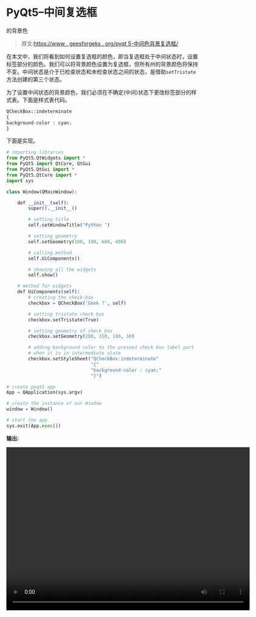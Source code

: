 # PyQt5–中间复选框

的背景色

> 原文:[https://www . geesforgeks . org/pyqt 5-中间色背景复选框/](https://www.geeksforgeeks.org/pyqt5-background-color-of-intermediate-check-box/)

在本文中，我们将看到如何设置复选框的颜色，即当复选框处于中间状态时，设置标签部分的颜色。我们可以将背景颜色设置为复选框，但所有州的背景颜色将保持不变。中间状态是介于已检查状态和未检查状态之间的状态，是借助`setTristate`方法创建的第三个状态。

为了设置中间状态的背景颜色，我们必须在不确定(中间)状态下更改标签部分的样式表。下面是样式表代码。

```py
QCheckBox::indeterminate
{
background-color : cyan;
}

```

下面是实现。

```py
# importing libraries
from PyQt5.QtWidgets import * 
from PyQt5 import QtCore, QtGui
from PyQt5.QtGui import * 
from PyQt5.QtCore import * 
import sys

class Window(QMainWindow):

    def __init__(self):
        super().__init__()

        # setting title
        self.setWindowTitle("Python ")

        # setting geometry
        self.setGeometry(100, 100, 600, 400)

        # calling method
        self.UiComponents()

        # showing all the widgets
        self.show()

    # method for widgets
    def UiComponents(self):
        # creating the check-box
        checkbox = QCheckBox('Geek ?', self)

        # setting tristate check box
        checkbox.setTristate(True)

        # setting geometry of check box
        checkbox.setGeometry(200, 150, 100, 30)

        # adding background color to the pressed check box label part
        # when it is in intermediate state
        checkbox.setStyleSheet("QCheckBox:indeterminate"
                               "{"
                               "background-color : cyan;"
                               "}")

# create pyqt5 app
App = QApplication(sys.argv)

# create the instance of our Window
window = Window()

# start the app
sys.exit(App.exec())
```

**输出:**

<video class="wp-video-shortcode" id="video-392140-1" width="640" height="428" preload="metadata" controls=""><source type="video/mp4" src="https://media.geeksforgeeks.org/wp-content/uploads/20200330192555/Python-30-03-2020-19_25_19.mp4?_=1">[https://media.geeksforgeeks.org/wp-content/uploads/20200330192555/Python-30-03-2020-19_25_19.mp4](https://media.geeksforgeeks.org/wp-content/uploads/20200330192555/Python-30-03-2020-19_25_19.mp4)</video>